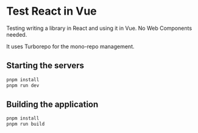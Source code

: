 # Test React in Vue

Testing writing a library in React and using it in Vue.
No Web Components needed.

It uses Turborepo for the mono-repo management.

## Starting the servers

```sh
pnpm install
pnpm run dev
```

## Building the application

```sh
pnpm install
pnpm run build
```

